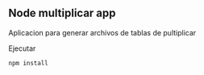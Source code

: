 ## Node multiplicar app
Aplicacion para generar archivos de tablas de pultiplicar

Ejecutar 
 
```
npm install
```